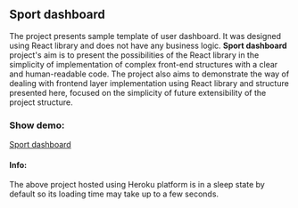 ## Sport dashboard
The project presents sample template of user dashboard. It was designed using React library and does not have any business logic. **Sport dashboard** project's aim is to present the possibilities of the React library in the simplicity of implementation of complex front-end structures with a clear and human-readable code. The project also aims to demonstrate the way of dealing with frontend layer implementation using React library and structure presented here, focused on the simplicity of future extensibility of the project structure.

### Show demo:
[Sport dashboard](https://sport-dashboard.herokuapp.com)

#### Info:
The above project hosted using Heroku platform is in a sleep state by default so its loading time may take up to a few seconds.